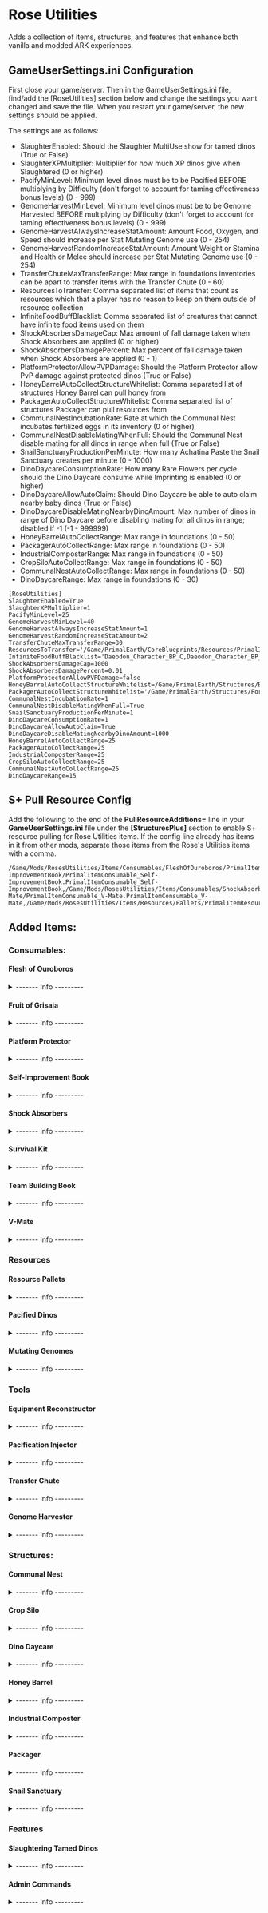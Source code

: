 # Rose Utilities
Adds a collection of items, structures, and features that enhance both vanilla and modded ARK experiences.

## GameUserSettings.ini Configuration
First close your game/server. Then in the GameUserSettings.ini file, find/add the [RoseUtilities] section below and change the settings you want changed and save the file. When you restart your game/server, the new settings should be applied.

The settings are as follows:
- SlaughterEnabled: Should the Slaughter MultiUse show for tamed dinos (True or False)
- SlaughterXPMultiplier: Multiplier for how much XP dinos give when Slaughtered (0 or higher)
- PacifyMinLevel: Minimum level dinos must be to be Pacified BEFORE multiplying by Difficulty (don't forget to account for taming effectiveness bonus levels) (0 - 999)
- GenomeHarvestMinLevel: Minimum level dinos must be to be Genome Harvested BEFORE multiplying by Difficulty (don't forget to account for taming effectiveness bonus levels) (0 - 999)
- GenomeHarvestAlwaysIncreaseStatAmount: Amount Food, Oxygen, and Speed should increase per Stat Mutating Genome use (0 - 254)
- GenomeHarvestRandomIncreaseStatAmount: Amount Weight or Stamina and Health or Melee should increase per Stat Mutating Genome use (0 - 254)
- TransferChuteMaxTransferRange: Max range in foundations inventories can be apart to transfer items with the Transfer Chute (0 - 60)
- ResourcesToTransfer: Comma separated list of items that count as resources which that a player has no reason to keep on them outside of resource collection
- InfiniteFoodBuffBlacklist: Comma separated list of creatures that cannot have infinite food items used on them
- ShockAbsorbersDamageCap: Max amount of fall damage taken when Shock Absorbers are applied (0 or higher)
- ShockAbsorbersDamagePercent: Max percent of fall damage taken when Shock Absorbers are applied (0 - 1)
- PlatformProtectorAllowPVPDamage: Should the Platform Protector allow PvP damage against protected dinos (True or False)
- HoneyBarrelAutoCollectStructureWhitelist: Comma separated list of structures Honey Barrel can pull honey from
- PackagerAutoCollectStructureWhitelist: Comma separated list of structures Packager can pull resources from
- CommunalNestIncubationRate: Rate at which the Communal Nest incubates fertilized eggs in its inventory (0 or higher)
- CommunalNestDisableMatingWhenFull: Should the Communal Nest disable mating for all dinos in range when full (True or False)
- SnailSanctuaryProductionPerMinute: How many Achatina Paste the Snail Sanctuary creates per minute (0 - 1000)
- DinoDaycareConsumptionRate: How many Rare Flowers per cycle should the Dino Daycare consume while Imprinting is enabled (0 or higher)
- DinoDaycareAllowAutoClaim: Should Dino Daycare be able to auto claim nearby baby dinos (True or False)
- DinoDaycareDisableMatingNearbyDinoAmount: Max number of dinos in range of Dino Daycare before disabling mating for all dinos in range; disabled if -1 (-1 - 999999)
- HoneyBarrelAutoCollectRange: Max range in foundations (0 - 50)
- PackagerAutoCollectRange: Max range in foundations (0 - 50)
- IndustrialComposterRange: Max range in foundations (0 - 50)
- CropSiloAutoCollectRange: Max range in foundations (0 - 50)
- CommunalNestAutoCollectRange: Max range in foundations (0 - 50)
- DinoDaycareRange: Max range in foundations (0 - 30)

```
[RoseUtilities]
SlaughterEnabled=True
SlaughterXPMultiplier=1
PacifyMinLevel=25
GenomeHarvestMinLevel=40
GenomeHarvestAlwaysIncreaseStatAmount=1
GenomeHarvestRandomIncreaseStatAmount=2
TransferChuteMaxTransferRange=30
ResourcesToTransfer='/Game/PrimalEarth/CoreBlueprints/Resources/PrimalItemResource_BlackPearl.PrimalItemResource_BlackPearl,/Game/Aberration/CoreBlueprints/Resources/PrimalItemResource_Gem_Base.PrimalItemResource_Gem_Base,/Game/PrimalEarth/CoreBlueprints/Resources/PrimalItemResource_ChitinPaste.PrimalItemResource_ChitinPaste,/Game/PrimalEarth/Dinos/Achatina/PrimalItemResource_SnailPaste.PrimalItemResource_SnailPaste,/Game/PrimalEarth/CoreBlueprints/Resources/PrimalItemResource_Charcoal.PrimalItemResource_Charcoal,/Game/PrimalEarth/CoreBlueprints/Resources/PrimalItemResource_Chitin.PrimalItemResource_Chitin,/Game/ScorchedEarth/CoreBlueprints/Resources/PrimalItemResource_Clay.PrimalItemResource_Clay,/Game/Extinction/CoreBlueprints/Resources/PrimalItemResource_CondensedGas.PrimalItemResource_CondensedGas,/Game/Aberration/CoreBlueprints/Resources/PrimalItemResource_Gas.PrimalItemResource_Gas,/Game/PrimalEarth/CoreBlueprints/Resources/PrimalItemResource_Polymer.PrimalItemResource_Polymer,/Game/Extinction/CoreBlueprints/Resources/PrimalItemResource_CorruptedWood.PrimalItemResource_CorruptedWood,/Game/PrimalEarth/CoreBlueprints/Resources/PrimalItemResource_Wood.PrimalItemResource_Wood,/Game/PrimalEarth/CoreBlueprints/Resources/PrimalItemResource_Crystal.PrimalItemResource_Crystal,/Game/PrimalEarth/CoreBlueprints/Resources/PrimalItemResource_Electronics.PrimalItemResource_Electronics,/Game/Aberration/CoreBlueprints/Resources/PrimalItemResource_ElementOre.PrimalItemResource_ElementOre,/Game/PrimalEarth/CoreBlueprints/Resources/PrimalItemResource_Fibers.PrimalItemResource_Fibers,/Game/PrimalEarth/CoreBlueprints/Resources/PrimalItemResource_Flint.PrimalItemResource_Flint,/Game/PrimalEarth/CoreBlueprints/Resources/PrimalItemResource_Gunpowder.PrimalItemResource_Gunpowder,/Game/PrimalEarth/CoreBlueprints/Resources/PrimalItemResource_Hide.PrimalItemResource_Hide,/Game/PrimalEarth/CoreBlueprints/Resources/PrimalItemResource_Keratin.PrimalItemResource_Keratin,/Game/PrimalEarth/CoreBlueprints/Resources/PrimalItemResource_LeechBlood.PrimalItemResource_LeechBlood,/Game/PrimalEarth/CoreBlueprints/Resources/PrimalItemResource_Metal.PrimalItemResource_Metal,/Game/PrimalEarth/CoreBlueprints/Resources/PrimalItemResource_MetalIngot.PrimalItemResource_MetalIngot,/Game/Genesis2/CoreBlueprints/Environment/Mutagen/PrimalItemConsumable_Mutagel.PrimalItemConsumable_Mutagel,/Game/Genesis2/CoreBlueprints/Environment/Mutagen/PrimalItemConsumable_Mutagen.PrimalItemConsumable_Mutagen,/Game/PrimalEarth/CoreBlueprints/Resources/PrimalItemResource_Obsidian.PrimalItemResource_Obsidian,/Game/PrimalEarth/CoreBlueprints/Resources/PrimalItemResource_Oil.PrimalItemResource_Oil,/Game/PrimalEarth/CoreBlueprints/Resources/PrimalItemResource_PeltOrHair.PrimalItemResource_PeltOrHair,/Game/ScorchedEarth/CoreBlueprints/Resources/PrimalItemResource_RawSalt.PrimalItemResource_RawSalt,/Game/ScorchedEarth/CoreBlueprints/Resources/PrimalItemResource_Sand.PrimalItemResource_Sand,/Game/PrimalEarth/CoreBlueprints/Resources/PrimalItemResource_Sap.PrimalItemResource_Sap,/Game/Extinction/CoreBlueprints/Resources/PrimalItemResource_ScrapMetal.PrimalItemResource_ScrapMetal,/Game/Extinction/CoreBlueprints/Resources/PrimalItemResource_ScrapMetalIngot.PrimalItemResource_ScrapMetalIngot,/Game/Genesis/CoreBlueprints/Resources/PrimalItemResource_TurtleShell.PrimalItemResource_TurtleShell,/Game/PrimalEarth/CoreBlueprints/Resources/PrimalItemResource_Silicon.PrimalItemResource_Silicon,/Game/ScorchedEarth/CoreBlueprints/Resources/PrimalItemResource_Silk.PrimalItemResource_Silk,/Game/PrimalEarth/CoreBlueprints/Resources/PrimalItemResource_Sparkpowder.PrimalItemResource_Sparkpowder,/Game/PrimalEarth/CoreBlueprints/Resources/PrimalItemResource_Stone.PrimalItemResource_Stone,/Game/ScorchedEarth/CoreBlueprints/Resources/PrimalItemResource_Sulfur.PrimalItemResource_Sulfur,/Game/PrimalEarth/CoreBlueprints/Resources/PrimalItemResource_Thatch.PrimalItemResource_Thatch,/Game/PrimalEarth/CoreBlueprints/Resources/PrimalItemResource_Wool.PrimalItemResource_Wool,/Game/Mods/RosesUtilities/Items/Resources/Pallets/PrimalItemResourcePallet_Base.PrimalItemResourcePallet_Base,/Game/PrimalEarth/CoreBlueprints/Items/Consumables/BaseBPs/PrimalItemConsumable_Berry_Base.PrimalItemConsumable_Berry_Base,/Game/PrimalEarth/CoreBlueprints/Items/Consumables/Seeds/PrimalItemConsumableSeed.PrimalItemConsumableSeed,/Game/PrimalEarth/CoreBlueprints/Resources/PrimalItemResource_RareMushroom.PrimalItemResource_RareMushroom,/Game/PrimalEarth/CoreBlueprints/Resources/PrimalItemResource_RareFlower.PrimalItemResource_RareFlower,/Game/PrimalEarth/CoreBlueprints/Items/Consumables/BaseBPs/PrimalItemConsumable_Veggie_Base.PrimalItemConsumable_Veggie_Base,/Game/PrimalEarth/CoreBlueprints/Items/Consumables/BaseBPs/PrimalItemConsumablePoop.PrimalItemConsumablePoop,/Game/PrimalEarth/CoreBlueprints/Items/Consumables/PrimalItemConsumable_RawMeat.PrimalItemConsumable_RawMeat,/Game/PrimalEarth/CoreBlueprints/Items/Consumables/PrimalItemConsumable_RawPrimeMeat.PrimalItemConsumable_RawPrimeMeat,/Game/PrimalEarth/CoreBlueprints/Items/Consumables/PrimalItemConsumable_SpoiledMeat.PrimalItemConsumable_SpoiledMeat,/Game/Mods/RosesUtilities/Items/Resources/MutatingGenomes/PrimalItemResource_StatMutatingGenome.PrimalItemResource_StatMutatingGenome,/Game/Mods/RosesUtilities/Items/Resources/MutatingGenomes/PrimalItemResource_ColorMutatingGenome.PrimalItemResource_ColorMutatingGenome'
InfiniteFoodBuffBlacklist='Daeodon_Character_BP_C,Daeodon_Character_BP_Eden_C'
ShockAbsorbersDamageCap=1000
ShockAbsorbersDamagePercent=0.01
PlatformProtectorAllowPVPDamage=false
HoneyBarrelAutoCollectStructureWhitelist=/Game/PrimalEarth/Structures/BeeHive/BeeHive_PlayerOwned.BeeHive_PlayerOwned,/Game/Mods/StructuresPlusMod/Misc/BeeHive/BP_BeeHivePlus.BP_BeeHivePlus'
PackagerAutoCollectStructureWhitelist='/Game/PrimalEarth/Structures/Forge.Forge,/Game/PrimalEarth/Structures/IndustrialForge.IndustrialForge,/Game/Mods/StructuresPlusMod/Crafting/RefiningForge/BP_ForgePlus.BP_ForgePlus,/Game/Mods/StructuresPlusMod/Misc/IndustrialForge/BP_IndustrialForgePlus.BP_IndustrialForgePlus,/Game/Mods/StructuresPlusMod/Misc/TekForge/BP_TekForge.BP_TekForge'
CommunalNestIncubationRate=1
CommunalNestDisableMatingWhenFull=True
SnailSanctuaryProductionPerMinute=1
DinoDaycareConsumptionRate=1
DinoDaycareAllowAutoClaim=True
DinoDaycareDisableMatingNearbyDinoAmount=1000
HoneyBarrelAutoCollectRange=25
PackagerAutoCollectRange=25
IndustrialComposterRange=25
CropSiloAutoCollectRange=25
CommunalNestAutoCollectRange=25
DinoDaycareRange=15
```

## S+ Pull Resource Config
Add the following to the end of the **PullResourceAdditions=** line in your **GameUserSettings.ini** file under the **\[StructuresPlus\]** section to enable S+ resource pulling for Rose Utilities items. If the config line already has items in it from other mods, separate those items from the Rose's Utilities items with a comma.

```
/Game/Mods/RosesUtilities/Items/Consumables/FleshOfOuroboros/PrimalItemConsumable_FleshOfOuroboros.PrimalItemConsumable_FleshOfOuroboros,/Game/Mods/RosesUtilities/Items/Consumables/FruitOfGrisaia/PrimalItemConsumable_FruitOfGrisaia.PrimalItemConsumable_FruitOfGrisaia,/Game/Mods/RosesUtilities/Items/Consumables/PlatformProtector/PrimalItemConsumable_PlatformProtector.PrimalItemConsumable_PlatformProtector,/Game/Mods/RosesUtilities/Items/Consumables/Self-ImprovementBook/PrimalItemConsumable_Self-ImprovementBook.PrimalItemConsumable_Self-ImprovementBook,/Game/Mods/RosesUtilities/Items/Consumables/ShockAbsorbers/PrimalItemConsumable_ShockAbsorbers.PrimalItemConsumable_ShockAbsorbers,/Game/Mods/RosesUtilities/Items/Consumables/SurvivalKit/PrimalItemConsumable_SurvivalKit.PrimalItemConsumable_SurvivalKit,/Game/Mods/RosesUtilities/Items/Consumables/TeamBuildingBook/PrimalItemConsumable_TeamBuildingBook.PrimalItemConsumable_TeamBuildingBook,/Game/Mods/RosesUtilities/Items/Consumables/V-Mate/PrimalItemConsumable_V-Mate.PrimalItemConsumable_V-Mate,/Game/Mods/RosesUtilities/Items/Resources/Pallets/PrimalItemResourcePallet_MetalIngots.PrimalItemResourcePallet_MetalIngots,/Game/Mods/RosesUtilities/Items/Resources/Pallets/PrimalItemResourcePallet_ScrapMetalIngot.PrimalItemResourcePallet_ScrapMetalIngot,/Game/Mods/RosesUtilities/Items/Resources/Pallets/PrimalItemResourcePallet_Crystal.PrimalItemResourcePallet_Crystal,/Game/Mods/RosesUtilities/Items/Resources/Pallets/PrimalItemResourcePallet_Wood.PrimalItemResourcePallet_Wood,/Game/Mods/RosesUtilities/Items/Resources/Pallets/PrimalItemResourcePallet_FungalWood.PrimalItemResourcePallet_FungalWood,/Game/Mods/RosesUtilities/Items/Resources/Pallets/PrimalItemResourcePallet_CorruptedWood.PrimalItemResourcePallet_CorruptedWood,/Game/Mods/RosesUtilities/Items/Resources/Pallets/PrimalItemResourcePallet_Stone.PrimalItemResourcePallet_Stone,/Game/Mods/RosesUtilities/Items/Resources/Pallets/PrimalItemResourcePallet_Obsidian.PrimalItemResourcePallet_Obsidian,/Game/Mods/RosesUtilities/Items/Resources/Pallets/PrimalItemResourcePallet_ElementShard.PrimalItemResourcePallet_ElementShard,/Game/Mods/RosesUtilities/Items/Resources/Pallets/PrimalItemResourcePallet_Flint.PrimalItemResourcePallet_Flint,/Game/Mods/RosesUtilities/Items/Resources/Pallets/PrimalItemResourcePallet_Charcoal.PrimalItemResourcePallet_Charcoal,/Game/Mods/RosesUtilities/Items/Resources/Pallets/PrimalItemResourcePallet_GreenGem.PrimalItemResourcePallet_GreenGem,/Game/Mods/RosesUtilities/Items/Resources/Pallets/PrimalItemResourcePallet_BlueGem.PrimalItemResourcePallet_BlueGem,/Game/Mods/RosesUtilities/Items/Resources/Pallets/PrimalItemResourcePallet_RedGem.PrimalItemResourcePallet_RedGem,/Game/Mods/RosesUtilities/Items/Resources/Pallets/PrimalItemResourcePallet_ElementOre.PrimalItemResourcePallet_ElementOre,/Game/Mods/RosesUtilities/Items/Resources/PacifiedDinos/PrimalItemResource_PacifiedDino_Achatina.PrimalItemResource_PacifiedDino_Achatina,/Game/Mods/RosesUtilities/Items/Resources/PacifiedDinos/PrimalItemResource_PacifiedDino_DungBeetle.PrimalItemResource_PacifiedDino_DungBeetle,/Game/Mods/RosesUtilities/Items/Resources/PacifiedDinos/PrimalItemResource_PacifiedDino_Iguanodon.PrimalItemResource_PacifiedDino_Iguanodon,/Game/Mods/RosesUtilities/Items/Resources/PacifiedDinos/PrimalItemResource_PacifiedDino_Oviraptor.PrimalItemResource_PacifiedDino_Oviraptor,/Game/Mods/RosesUtilities/Items/Resources/PacifiedDinos/PrimalItemResource_PacifiedDino_Procoptodon.PrimalItemResource_PacifiedDino_Procoptodon,/Game/Mods/RosesUtilities/Items/Resources/PacifiedDinos/PrimalItemResource_PacifiedDino_RollRat.PrimalItemResource_PacifiedDino_RollRat
```
	
## Added Items:
### Consumables:
#### Flesh of Ouroboros
<details><summary>------- Info ---------</summary>

A cursed meat, or a savory sirloin?

Any omnivore or carnivore that consumes this food will have its hunger forever sated; only possible through element infusion and professional seasoning.

*100% grass-fed eternal snake-dragon*

```
cheat giveitem "Blueprint'/Game/Mods/RosesUtilities/Items/Consumables/FleshOfOuroboros/PrimalItemConsumable_FleshOfOuroboros.PrimalItemConsumable_FleshOfOuroboros'" 1 0 false
```
</details>

#### Fruit of Grisaia
<details><summary>------- Info ---------</summary>

A forbidden fruit, or a delicious treat?

Any herbivore that consumes this food will have its hunger forever sated; only possible through element infusion and locally sourced produce.

*100% gluten free...ish*

```
cheat giveitem "Blueprint'/Game/Mods/RosesUtilities/Items/Consumables/FruitOfGrisaia/PrimalItemConsumable_FruitOfGrisaia.PrimalItemConsumable_FruitOfGrisaia'" 1 0 false
```
</details>

#### Platform Protector
<details><summary>------- Info ---------</summary>

Like a pocket protector, but for giant dinos carrying giant structures!

When toggled on, the Platform Protector creates an immobilizing forcefield around the using dino that negates all damage and aggression from the outside.

It should be noted that the forcefield only protects the dino, and not any of the structures (or creatures) it's carrying.

*Great for staying safe, and for building!*

```
cheat giveitem "Blueprint'/Game/Mods/RosesUtilities/Items/Consumables/PlatformProtector/PrimalItemConsumable_PlatformProtector.PrimalItemConsumable_PlatformProtector'" 1 0 false
```
</details>

#### Self-Improvement Book
<details><summary>------- Info ---------</summary>

For when you definitely didn't mean to increase Food instead of Health.

This guide to rediscovering yourself will help any dino go back to square one and improve themselves in new and better-planned out ways!

*Recommended for readers with a reading level of 3 or lower*

```
cheat giveitem "Blueprint'/Game/Mods/RosesUtilities/Items/Consumables/Self-ImprovementBook/PrimalItemConsumable_Self-ImprovementBook.PrimalItemConsumable_Self-ImprovementBook'" 1 0 false
```
</details>

#### Shock Absorbers
<details><summary>------- Info ---------</summary>

Fall damage is for those who lack imagination!

With a lot of cushioning, a bit of bracing, and a not-insignificant amount of finger crossing, your dinos will never have to fear meeting the ground again! 

*Not approved for human use*

```
cheat giveitem "Blueprint'/Game/Mods/RosesUtilities/Items/Consumables/ShockAbsorbers/PrimalItemConsumable_ShockAbsorbers.PrimalItemConsumable_ShockAbsorbers'" 1 0 false
```
</details>

#### Survival Kit
<details><summary>------- Info ---------</summary>

Punching trees isn't just for cube worlds.

Open to reveal a set of basic tools and weapons useful to all fledgling survivors!

*Usefulness may vary from person to person*

```
cheat giveitem "Blueprint'/Game/Mods/RosesUtilities/Items/Consumables/SurvivalKit/PrimalItemConsumable_SurvivalKit.PrimalItemConsumable_SurvivalKit'" 1 0 false
```
</details>

#### Team Building Book
<details><summary>------- Info ---------</summary>

What's gonna work? TEAMMMMMWORK!

Use this book with a dino you want to improve your bond with, and watch as your teamwork and compatibility with them improves!

*Success may vary, ineffective on the inanimate*

```
cheat giveitem "Blueprint'/Game/Mods/RosesUtilities/Items/Consumables/TeamBuildingBook/PrimalItemConsumable_TeamBuildingBook.PrimalItemConsumable_TeamBuildingBook'" 1 0 false
```
</details>

#### V-Mate
<details><summary>------- Info ---------</summary>

No mate? No problem!

The patent-pending V-Mate provides your lonely dinos with their very own virtual mate! Just use it on a dino and watch them receive all the benefits of a mate, without actually needing one! 

Works on all genders (or lack thereof), because everyone deserves love!

*Nonreusable and nonrefundable*

```
cheat giveitem "Blueprint'/Game/Mods/RosesUtilities/Items/Consumables/V-Mate/PrimalItemConsumable_V-Mate.PrimalItemConsumable_V-Mate'" 1 0 false
```
</details>

### Resources
#### Resource Pallets
<details><summary>------- Info ---------</summary>
	
Compact packages of resources which are lighter and more space efficient than their unpackaged contents. 

Crafted in the [Packager](https://github.com/Alice0Widing/RosesUtilities#packager), and unpacked by using in an inventory. 

Types: 
- Metal Ingot
- Scrap Metal Ingot
- Crystal
- Wood
- Fungal Wood 
- Corrupted Wood
- Stone
- Obsidian
- Element Shards
- Flint
- Charcoal
- Green Gem
- Blue Gem
- Red Gem
- Element Ore

*May cause issues with some stack mods. If you only want to change the stack size of items, use the Game.ini settings instead of a stack mod. If you also want the weight reduction from a stack mod, then the Packager and Resource Pallets are redundant and shouldn't be used.*

```
cheat giveitem "Blueprint'/Game/Mods/RosesUtilities/Items/Resources/Pallets/PrimalItemResourcePallet_MetalIngots.PrimalItemResourcePallet_MetalIngots'" 1 0 false
```
```
cheat giveitem "Blueprint'/Game/Mods/RosesUtilities/Items/Resources/Pallets/PrimalItemResourcePallet_ScrapMetalIngot.PrimalItemResourcePallet_ScrapMetalIngot'" 1 0 false
```
```
cheat giveitem "Blueprint'/Game/Mods/RosesUtilities/Items/Resources/Pallets/PrimalItemResourcePallet_Crystal.PrimalItemResourcePallet_Crystal'" 1 0 false
```
```
cheat giveitem "Blueprint'/Game/Mods/RosesUtilities/Items/Resources/Pallets/PrimalItemResourcePallet_Wood.PrimalItemResourcePallet_Wood'" 1 0 false
```
```
cheat giveitem "Blueprint'/Game/Mods/RosesUtilities/Items/Resources/Pallets/PrimalItemResourcePallet_FungalWood.PrimalItemResourcePallet_FungalWood'" 1 0 false
```
```
cheat giveitem "Blueprint'/Game/Mods/RosesUtilities/Items/Resources/Pallets/PrimalItemResourcePallet_CorruptedWood.PrimalItemResourcePallet_CorruptedWood'" 1 0 false
```
```
cheat giveitem "Blueprint'/Game/Mods/RosesUtilities/Items/Resources/Pallets/PrimalItemResourcePallet_Stone.PrimalItemResourcePallet_Stone'" 1 0 false
```
```
cheat giveitem "Blueprint'/Game/Mods/RosesUtilities/Items/Resources/Pallets/PrimalItemResourcePallet_Obsidian.PrimalItemResourcePallet_Obsidian'" 1 0 false
```
```
cheat giveitem "Blueprint'/Game/Mods/RosesUtilities/Items/Resources/Pallets/PrimalItemResourcePallet_ElementShard.PrimalItemResourcePallet_ElementShard'" 1 0 false
```
```
cheat giveitem "Blueprint'/Game/Mods/RosesUtilities/Items/Resources/Pallets/PrimalItemResourcePallet_Flint.PrimalItemResourcePallet_Flint'" 1 0 false
```
```
cheat giveitem "Blueprint'/Game/Mods/RosesUtilities/Items/Resources/Pallets/PrimalItemResourcePallet_Charcoal.PrimalItemResourcePallet_Charcoal'" 1 0 false
```
```
cheat giveitem "Blueprint'/Game/Mods/RosesUtilities/Items/Resources/Pallets/PrimalItemResourcePallet_GreenGem.PrimalItemResourcePallet_GreenGem'" 1 0 false
```
```
cheat giveitem "Blueprint'/Game/Mods/RosesUtilities/Items/Resources/Pallets/PrimalItemResourcePallet_BlueGem.PrimalItemResourcePallet_BlueGem'" 1 0 false
```
```
cheat giveitem "Blueprint'/Game/Mods/RosesUtilities/Items/Resources/Pallets/PrimalItemResourcePallet_RedGem.PrimalItemResourcePallet_RedGem'" 1 0 false
```
```
cheat giveitem "Blueprint'/Game/Mods/RosesUtilities/Items/Resources/Pallets/PrimalItemResourcePallet_ElementOre.PrimalItemResourcePallet_ElementOre'" 1 0 false
```
</details>

#### Pacified Dinos
<details><summary>------- Info ---------</summary>

Itemized dinos created with a Pacification Injector.

Cannot be converted back to real dinos and only used for crafting Rose Utilities structures.

Types:
- Achatina
- Dung Beetle
- Iguanodon
- Oviraptor (Can also be crafted with a Pacified Roll Rat in a Smithy)
- Procoptodon (Can also be crafted with a Pacified Roll Rat in a Smithy)
- Roll Rat

```
cheat giveitem "Blueprint'/Game/Mods/RosesUtilities/Items/Resources/PacifiedDinos/PrimalItemResource_PacifiedDino_Achatina.PrimalItemResource_PacifiedDino_Achatina'" 1 0 false
```
```
cheat giveitem "Blueprint'/Game/Mods/RosesUtilities/Items/Resources/PacifiedDinos/PrimalItemResource_PacifiedDino_DungBeetle.PrimalItemResource_PacifiedDino_DungBeetle'" 1 0 false
```
```
cheat giveitem "Blueprint'/Game/Mods/RosesUtilities/Items/Resources/PacifiedDinos/PrimalItemResource_PacifiedDino_Iguanodon.PrimalItemResource_PacifiedDino_Iguanodon'" 1 0 false
```
```
cheat giveitem "Blueprint'/Game/Mods/RosesUtilities/Items/Resources/PacifiedDinos/PrimalItemResource_PacifiedDino_Oviraptor.PrimalItemResource_PacifiedDino_Oviraptor'" 1 0 false
```
```
cheat giveitem "Blueprint'/Game/Mods/RosesUtilities/Items/Resources/PacifiedDinos/PrimalItemResource_PacifiedDino_Procoptodon.PrimalItemResource_PacifiedDino_Procoptodon'" 1 0 false
```
```
cheat giveitem "Blueprint'/Game/Mods/RosesUtilities/Items/Resources/PacifiedDinos/PrimalItemResource_PacifiedDino_RollRat.PrimalItemResource_PacifiedDino_RollRat'" 1 0 false
```
</details>

#### Mutating Genomes
<details><summary>------- Info ---------</summary>

Created with the Genome Harvester, and come in Stat and Color variants, and can only be used on dinos of the same species as the one they were harvested from.

Stat Mutating Genomes boost the base stats similar to mutations of the dino they are used on.

Color Mutating Genomes randomize one of the eligible color zones on the dino they are used on.

```
cheat giveitem "Blueprint'/Game/Mods/RosesUtilities/Items/Resources/MutatingGenomes/PrimalItemResource_StatMutatingGenome.PrimalItemResource_StatMutatingGenome'" 1 0 false
```
```
cheat giveitem "Blueprint'/Game/Mods/RosesUtilities/Items/Resources/MutatingGenomes/PrimalItemResource_ColorMutatingGenome.PrimalItemResource_ColorMutatingGenome'" 1 0 false
```
</details>

### Tools 
#### Equipment Reconstructor
<details><summary>------- Info ---------</summary>

Like Pliers, but so much better!

When used, this tool consumes Black Pearls and/or Element Shards to charge itself. Once charged, any damaged piece of armor it is used on will instantly become as good as new!

The amount of charge consumed to repair armor depends on how much the armor needs to be repaired, and what kind of armor it is.

*Usage may void warranties*

```
cheat giveitem "Blueprint'/Game/Mods/RosesUtilities/Items/Tools/EquipmentReconstructor/PrimalItem_EquipmentReconstructor.PrimalItem_EquipmentReconstructor'" 1 0 false
```
</details>

#### Pacification Injector
<details><summary>------- Info ---------</summary>

For when a club is too primitive.

The Pacification Injector contains a powerful narcotic concoction capable of putting any tamed dinos into a near-catatonic state. This state allows them to be used in the creation of certain structures.

Only strong "high level" dinos can be pacified, as weaker ones tend to have...complications.

For best results, carefully perform the injection through your dino's radial menu. Remember that once a dino has been pacified, it cannot be restored to its original state.

*Pacification is not covered by most health insurance providers*

```
cheat giveitem "Blueprint'/Game/Mods/RosesUtilities/Items/Tools/PacificationInjector/PrimalItem_WeaponPacificationInjector.PrimalItem_WeaponPacificationInjector'" 1 0 false
```
</details>

#### Transfer Chute
<details><summary>------- Info ---------</summary>

Because moving items by hand is boring.

The Transfer Chute is a revolution in item transfer and sorting technology! Simply aim to select a source inventory, then fire to transfer items to a destination inventory. Pressing the Drag key (G) will set yourself as the source inventory so you can easily transfer resources, and only resources, out of your inventory.

But wait, there's more! The Transfer Chute can be reloaded (R) to switch to and from Linking mode. In this mode, the same selection controls apply (except structures cannot be selected), but instead of a one time item transfer, a persistent link is created that regularly transfers resources from the source to the destination!

*User is liable for any items lost in tranzit*

```
cheat giveitem "Blueprint'/Game/Mods/RosesUtilities/Items/Tools/TransferChute/PrimalItem_WeaponTransferChute.PrimalItem_WeaponTransferChute'" 1 0 false
```
</details>

#### Genome Harvester
<details><summary>------- Info ---------</summary>

Why wait for mutations when you can force them?

The Genome Harvester rapidly (and destructively) cycles through the genetic code of its target, converting them into two hyper-potent genome sequences. The first is capable of instantly improving the capabilities of any dino of the same species as the now-deceased original dino, while the second causes dramatic skin, scale, feather, and hair pigmentation shifts!

Due to the temperamental nature of genetic manipulation, only the strongest of dinos can be harvested for Mutating Genomes. Additionally, dinos bred in captivity are ineligible due to a lack of genetic diversity.

*In the event of uncontrollable over-mutation, user is solely responsible for any destruction of nearby coastal cities*

```
cheat giveitem "Blueprint'/Game/Mods/RosesUtilities/Items/Tools/GenomeHarvester/PrimalItem_WeaponGenomeHarvester.PrimalItem_WeaponGenomeHarvester'" 1 0 false
```
</details>

### Structures:
#### Communal Nest
<details><summary>------- Info ---------</summary>

Turns out dinos are better at sharing than we thought...

The Communal Nest ensures that all your dinos' eggs stay safe and sound under one roof, thanks to the hard work of the integrated Oviraptor. Stored eggs are also kept from spoiling and are slowly incubated. The Oviraptor can even be instructed to only pick up specific eggs via the radial wheel menu!

*User is responsible for any over-hatching that may occur*

```
cheat giveitem "Blueprint'/Game/Mods/RosesUtilities/Structures/CommunalNest/PrimalItemStructure_CommunalNest.PrimalItemStructure_CommunalNest'" 1 0 false
```
</details>

#### Crop Silo
<details><summary>------- Info ---------</summary>

It ain't much, but it's honest work.

Crop Silos are a quintessential part of every farm, capable of storing large amounts of freshly grown crops and berries without letting them rot. They even have an integrated Iguanodon that collects from nearby crop plots so you don't have to!

*Not for use with missiles or long-range explosives*

```
cheat giveitem "Blueprint'/Game/Mods/RosesUtilities/Structures/CropSilo/PrimalItemStructure_CropSilo.PrimalItemStructure_CropSilo'" 1 0 false
```
</details>

#### Dino Daycare
<details><summary>------- Info ---------</summary>

Parenting is tough, so let someone else do it!

The Dino Daycare takes care of your baby dinos while you're busy adventuring. Not only does it feed baby dinos, it also claims them for you when they are born! Additionally, it can be trained to only claim dinos of a specific species, and cull unnamed babies that are below a certain level. As a bonus on top of all of that, it can even imprint them if given Rare Flowers; all thanks to the built-in Procoptodon and its caring, nurturing nature.

*Usage waves right to complain on how dinos are raised and taught*

```
cheat giveitem "Blueprint'/Game/Mods/RosesUtilities/Structures/DinoDaycare/PrimalItemStructure_DinoDaycare.PrimalItemStructure_DinoDaycare'" 1 0 false
```
</details>

#### Honey Barrel
<details><summary>------- Info ---------</summary>

Apparently honey's longevity was greatly exaggerated.

The Honey Barrel keeps any honey inside it fresh indefinitely thanks to a specialized patent-pending internal coating. Additionally, it can automatically collect honey from nearby friendly hives and dinos.

*No promises are made on the taste or safety of honey stored in Honey Barrels*

```
cheat giveitem "Blueprint'/Game/Mods/RosesUtilities/Structures/HoneyBarrel/PrimalItemStructure_HoneyBarrel.PrimalItemStructure_HoneyBarrel'" 1 0 false
```
</details>

#### Industrial Composter
<details><summary>------- Info ---------</summary>

A solution to all your feces-related woes!

Not only does the Industrial Composter have more capacity and a faster conversion rate than its primitive counterpart, but it also can automatically collect nearby feces and distribute produced fertilizer. All of this is thanks to the integrated Dung Beetle's incredible work-ethic.

The Dung Beetle also enables fertilizer production without thatch, at an admittedly slower rate.

*Produced fertilizer still not suitable for human consumption*

```
cheat giveitem "Blueprint'/Game/Mods/RosesUtilities/Structures/IndustrialComposter/PrimalItemStructure_IndustrialComposter.PrimalItemStructure_IndustrialComposter'" 1 0 false
```
</details>

#### Packager
<details><summary>------- Info ---------</summary>

Proper packing makes a world of difference.

The Packager uses electricity to compress and pack regular resources into pallets which are lighter and more compact, making them far easier to transport from place to place. It can also collect resources from nearby structures and dinos automatically. 

Advanced specialized internal components reduce the weight of all pallets inside the Packager, but also cause it to take much longer to pick up after being activated.

*Stamps not required!*

```
cheat giveitem "Blueprint'/Game/Mods/RosesUtilities/Structures/Packager/PrimalItemStructure_Packager.PrimalItemStructure_Packager'" 1 0 false
```
</details>

#### Snail Sanctuary
<details><summary>------- Info ---------</summary>

A safe home for our slimy friends!

Achatinas are some of the most useful dinos out there, but they can be a pain to take care of and protect. The Snail Sanctuary fixes both of those problems by automatically producing and collecting paste, while keeping the Achatina fed on the Veggie Cakes used in the construction of the Sanctuary. Infinite Cementing Paste anyone?

*Do not poke the glass, snail may bite*

```
cheat giveitem "Blueprint'/Game/Mods/RosesUtilities/Structures/SnailSanctuary/PrimalItemStructure_SnailSanctuary.PrimalItemStructure_SnailSanctuary'" 1 0 false
```
</details>

### Features
#### Slaughtering Tamed Dinos
<details><summary>------- Info ---------</summary>

Any tamed dino can be Slaughtered from their MultiUse menu while holding a Sickle. Slaughtering works the same way it does with an Ovis, killing the dino instantly.

For obvious reasons, this only works on dinos you own.

Additionally you can choose to Slaughter Many, which has the same effect as Slaughter, but affects all dinos of the same species as the original in a ~3 foundation radius. Slaughter Many also ignores dinos that are: named, have saddles, or are mating, in an attempt to prevent accidentally killing important dinos.

</details>

#### Admin Commands
<details><summary>------- Info ---------</summary>

Admins can use the following commands to receive all Rose Utilities items or to receive all items and materials to test them with, respectively.

```
cheat ScriptCommand RUGiveAll
```
```
cheat ScriptCommand RUTest
```
</details>
